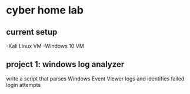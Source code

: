 # cyber home lab

## current setup 

-Kali Linux VM 
-Windows 10 VM 

## project 1: windows log analyzer
write a script that parses Windows Event Viewer logs and identifies failed login attempts 


